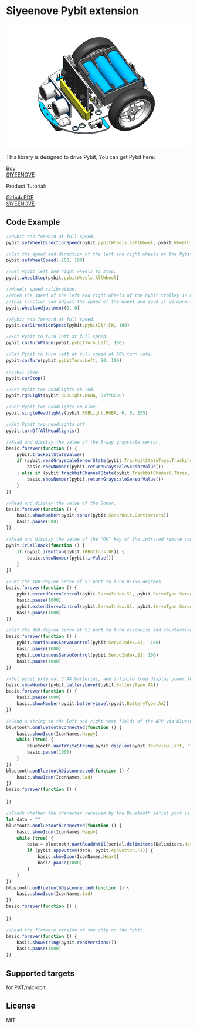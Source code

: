 
# Siyeenove Pybit extension

![](/image.png/)  

This library is designed to drive Pybit, You can get Pybit here:   

[Buy](https://www.amazon.com/dp/B0FQ612LMN)   
[SIYEENOVE](https://siyeenove.com/buy/)   

Product Tutorial: 
  
[Github PDF](https://siyeenove.github.io/M1C0001/Makecode/Pybit%20tutorial%20-%20English%202025-10-14.pdf)    
[SIYEENOVE](https://siyeenove.com/tutorial/)    

## Code Example
```JavaScript
//Pybit ran forward at full speed.
pybit.setWheelDirectionSpeed(pybit.pybitWheels.LeftWheel, pybit.WheelDir.FW, 100)
```

```JavaScript
//Set the speed and direction of the left and right wheels of the Pybit. 
pybit.setWheelSpeed(-100, 100)
```

```JavaScript
//Set Pybit left and right wheels to stop.
pybit.wheelStop(pybit.pybitWheels.AllWheel)
```

```JavaScript
//Wheels speed calibration.
//When the speed of the left and right wheels of the Pybit trolley is not consistent,
//this function can adjust the speed of the wheel and save it permanently.
pybit.wheelsAdjustment(0, 0) 
```

```JavaScript
//Pybit ran forward at full speed.
pybit.carDirectionSpeed(pybit.pybitDir.FW, 100)
```

```JavaScript
//Set Pybit to turn left at full speed.
pybit.carTurnPlace(pybit.pybitTurn.Left, 100)
```

```JavaScript
//Set Pybit to turn left at full speed at 50% turn rate.
pybit.carTurn(pybit.pybitTurn.Left, 50, 100)
```

```JavaScript
//pybit stop.
pybit.carStop()
```

```JavaScript
//Set Pybit two headlights on red.
pybit.rgbLight(pybit.RGBLight.RGBA, 0xff0000)  
```

```JavaScript
//Set Pybit two headlights on blue.
pybit.singleHeadlights(pybit.RGBLight.RGBA, 0, 0, 255)
```

```JavaScript
//Set Pybit two headlights off.
pybit.turnOffAllHeadlights()
```

```JavaScript
//Read and display the value of the 3-way grayscale sensor.
basic.forever(function () {
    pybit.trackbitStateValue()
    if (pybit.readGrayscaleSensorState(pybit.TrackbitStateType.TrackingState0)) {
        basic.showNumber(pybit.returnGrayscaleSensorValue())
    } else if (pybit.trackbitChannelState(pybit.TrackbitChannel.Three, pybit.TrackbitType.State0)) {
        basic.showNumber(pybit.returnGrayscaleSensorValue())
    }
})
```

```JavaScript
//Read and display the value of the Sonar.
basic.forever(function () {
    basic.showNumber(pybit.sonar(pybit.SonarUnit.Centimeters))
    basic.pause(500)
})
```

```JavaScript
//Read and display the value of the "OK" key of the infrared remote control.
pybit.irCallBack(function () {
    if (pybit.irButton(pybit.IRButtons.OK)) {
        basic.showNumber(pybit.irValue())
    }
})
```

```JavaScript
//Set the 180-degree servo of S1 port to turn 0-180 degrees.
basic.forever(function () {
    pybit.extendServoControl(pybit.ServoIndex.S1, pybit.ServoType.Servo180, 0)
    basic.pause(1000)
    pybit.extendServoControl(pybit.ServoIndex.S1, pybit.ServoType.Servo180, 180)
    basic.pause(1000)
})
```

```JavaScript
//Set the 360-degree servo at S1 port to turn clockwise and counterclockwise.
basic.forever(function () {
    pybit.continuousServoControl(pybit.ServoIndex.S1, -100)
    basic.pause(1000)
    pybit.continuousServoControl(pybit.ServoIndex.S1, 100)
    basic.pause(1000)
})
```

```JavaScript
//Set pybit external 3 AA batteries, and infinite loop display power level.
basic.showNumber(pybit.batteryLevel(pybit.BatteryType.AA))
basic.forever(function () {
    basic.pause(1000)
    basic.showNumber(pybit.batteryLevel(pybit.BatteryType.AA))
})
```

```JavaScript
//Send a string to the left and right text fields of the APP via Bluetooth serial port.
bluetooth.onBluetoothConnected(function () {
    basic.showIcon(IconNames.Happy)
    while (true) {
        bluetooth.uartWriteString(pybit.display(pybit.Textview.Left, ""))
        basic.pause(1000)
    }
})
bluetooth.onBluetoothDisconnected(function () {
    basic.showIcon(IconNames.Sad)
})
basic.forever(function () {
	
})
```

```JavaScript
//Check whether the character received by the Bluetooth serial port is the instruction of the APP.
let data = ""
bluetooth.onBluetoothConnected(function () {
    basic.showIcon(IconNames.Happy)
    while (true) {
        data = bluetooth.uartReadUntil(serial.delimiters(Delimiters.Hash))
        if (pybit.appButton(data, pybit.AppButton.F1)) {
            basic.showIcon(IconNames.Heart)
            basic.pause(1000)
        }
    }
})
bluetooth.onBluetoothDisconnected(function () {
    basic.showIcon(IconNames.Sad)
})
basic.forever(function () {
	
})
```

```JavaScript
//Read the firmware version of the chip on the Pybit.
basic.forever(function () {
    basic.showString(pybit.readVersions())
    basic.pause(1000)
})

```

## Supported targets
for PXT/microbit

## License
MIT

